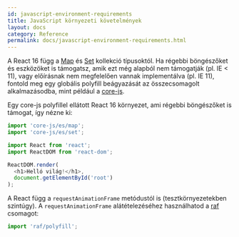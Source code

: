 ```yaml
---
id: javascript-environment-requirements
title: JavaScript környezeti követelmények
layout: docs
category: Reference
permalink: docs/javascript-environment-requirements.html
---
```


A React 16 függ a [Map](https://developer.mozilla.org/en-US/docs/Web/JavaScript/Reference/Global_Objects/Map) és [Set](https://developer.mozilla.org/en-US/docs/Web/JavaScript/Reference/Global_Objects/Set) kollekció típusoktól. Ha régebbi böngészőket és eszközöket is támogatsz, amik ezt még alapból nem támogatják (pl. IE < 11), vagy előírásnak nem megfelelően vannak implementálva (pl. IE 11), fontold meg egy globális polyfill beágyazását az összecsomagolt alkalmazásodba, mint például a [core-js](https://github.com/zloirock/core-js).

Egy core-js polyfillel ellátott React 16 környezet, ami régebbi böngészőket is támogat, így nézne ki:

```js
import 'core-js/es/map';
import 'core-js/es/set';

import React from 'react';
import ReactDOM from 'react-dom';

ReactDOM.render(
  <h1>Helló világ!</h1>,
  document.getElementById('root')
);
```

A React függ a `requestAnimationFrame` metódustól is (tesztkörnyezetekben szintúgy).
A `requestAnimationFrame` alátételezéséhez használhatod a [raf](https://www.npmjs.com/package/raf) csomagot:

```js
import 'raf/polyfill';
```
